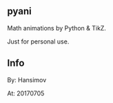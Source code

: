 ## pyani

Math animations by Python & TikZ.

Just for personal use.

## Info

By: Hansimov

At: 20170705
